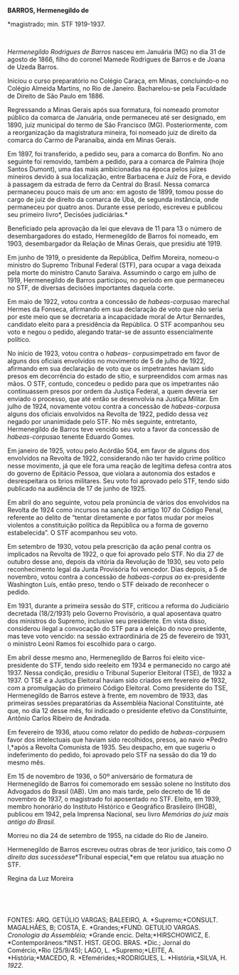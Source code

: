 **BARROS, Hermenegildo de**

\*magistrado; min. STF 1919-1937.

 

*Hermenegildo Rodrigues de Barros* nasceu em Januária (MG) no dia 31 de
agosto de 1866, filho do coronel Mamede Rodrigues de Barros e de Joana
de Uzeda Barros.

Iniciou o curso preparatório no Colégio Caraça, em Minas, concluindo-o
no Colégio Almeida Martins, no Rio de Janeiro. Bacharelou-se pela
Faculdade de Direito de São Paulo em 1886.

Regressando a Minas Gerais após sua formatura, foi nomeado promotor
público da comarca de Januária, onde permaneceu até ser designado, em
1890, juiz municipal do termo de São Francisco (MG). Posteriormente, com
a reorganização da magistratura mineira, foi nomeado juiz de direito da
comarca do Carmo de Paranaíba, ainda em Minas Gerais.

Em 1897, foi transferido, a pedido seu, para a comarca do Bonfim. No ano
seguinte foi removido, também a pedido, para a comarca de Palmira (hoje
Santos Dumont), uma das mais ambicionadas na época pelos juízes mineiros
devido à sua localização, entre Barbacena e Juiz de Fora, e devido à
passagem da estrada de ferro da Central do Brasil. Nessa comarca
permaneceu pouco mais de um ano: em agosto de 1899, tomou posse do cargo
de juiz de direito da comarca de Ubá, de segunda instância, onde
permaneceu por quatro anos. Durante esse período, escreveu e publicou
seu primeiro livro*, Decisões judiciárias.*

Beneficiado pela aprovação da lei que elevava de 11 para 13 o número de
desembargadores do estado, Hermenegildo de Barros foi nomeado, em 1903,
desembargador da Relação de Minas Gerais, que presidiu até 1919.

Em junho de 1919, o presidente da República, Delfim Moreira, nomeou-o
ministro do Supremo Tribunal Federal (STF), para ocupar a vaga deixada
pela morte do ministro Canuto Saraiva. Assumindo o cargo em julho de
1919, Hermenegildo de Barros participou, no período em que permaneceu no
STF, de diversas decisões importantes daquela corte.

Em maio de 1922, votou contra a concessão de *habeas-corpus*ao marechal
Hermes da Fonseca, afirmando em sua declaração de voto que não seria por
este meio que se decretaria a incapacidade moral de Artur Bernardes,
candidato eleito para a presidência da República. O STF acompanhou seu
voto e negou o pedido, alegando tratar-se de assunto essencialmente
político.

No início de 1923, votou contra o *habeas-* *corpus*impetrado em favor
de alguns dos oficiais envolvidos no movimento de 5 de julho de 1922,
afirmando em sua declaração de voto que os impetrantes haviam sido
presos em decorrência do estado de sítio, e surpreendidos com armas nas
mãos. O STF, contudo, concedeu o pedido para que os impetrantes não
continuassem presos por ordem da Justiça Federal, a quem deveria ser
enviado o processo, que até então se desenvolvia na Justiça Militar. Em
julho de 1924, novamente votou contra a concessão de *habeas-corpus*a
alguns dos oficiais envolvidos na Revolta de 1922, pedido dessa vez
negado por unanimidade pelo STF. No mês seguinte, entretanto,
Hermenegildo de Barros teve vencido seu voto a favor da concessão de
*habeas-corpus*ao tenente Eduardo Gomes.

Em janeiro de 1925, votou pelo Acórdão 504, em favor de alguns dos
envolvidos na Revolta de 1922, considerando não ter havido crime
político nesse movimento, já que ele fora uma reação de legítima defesa
contra atos do governo de Epitácio Pessoa, que violara a autonomia dos
estados e desrespeitara os brios militares. Seu voto foi aprovado pelo
STF, tendo sido publicado na audiência de 17 de junho de 1925.

Em abril do ano seguinte, votou pela pronúncia de vários dos envolvidos
na Revolta de 1924 como incursos na sanção do artigo 107 do Código
Penal, referente ao delito de “tentar diretamente e por fatos mudar por
meios violentos a constituição política da República ou a forma de
governo estabelecida”. O STF acompanhou seu voto.

Em setembro de 1930, votou pela prescrição da ação penal contra os
implicados na Revolta de 1922, o que foi aprovado pelo STF. No dia 27 de
outubro desse ano, depois da vitória da Revolução de 1930, seu voto pelo
reconhecimento legal da Junta Provisória foi vencedor. Dias depois, a 5
de novembro, votou contra a concessão de *habeas-corpus ao*
ex-presidente Washington Luís, então preso, tendo o STF deixado de
reconhecer o pedido.

Em 1931, durante a primeira sessão do STF, criticou a reforma do
Judiciário decretada (18/2/1931) pelo Governo Provisório, a qual
aposentava quatro dos ministros do Supremo, inclusive seu presidente. Em
vista disso, considerou ilegal a convocação do STF para a eleição do
novo presidente, mas teve voto vencido: na sessão extraordinária de 25
de fevereiro de 1931, o ministro Leoni Ramos foi escolhido para o cargo.

Em abril desse mesmo ano, Hermenegildo de Barros foi eleito
vice-presidente do STF, tendo sido reeleito em 1934 e permanecido no
cargo até 1937. Nessa condição, presidiu o Tribunal Superior Eleitoral
(TSE), de 1932 a 1937. O TSE e a Justiça Eleitoral haviam sido criados
em fevereiro de 1932, com a promulgação do primeiro Código Eleitoral.
Como presidente do TSE, Hermenegildo de Barros esteve à frente, em
novembro de 1933, das primeiras sessões preparatórias da Assembléia
Nacional Constituinte, até que, no dia 12 desse mês, foi indicado o
presidente efetivo da Constituinte, Antônio Carlos Ribeiro de Andrada.

Em fevereiro de 1936, atuou como relator do pedido de *habeas-corpus*em
favor dos intelectuais que haviam sido recolhidos, presos, ao navio
*Pedro I,*após a Revolta Comunista de 1935. Seu despacho, em que sugeriu
o indeferimento do pedido, foi aprovado pelo STF na sessão do dia 19 do
mesmo mês.

Em 15 de novembro de 1936, o 50º aniversário de formatura de
Hermenegildo de Barros foi comemorado em sessão solene no Instituto dos
Advogados do Brasil (IAB). Um ano mais tarde, pelo decreto de 16 de
novembro de 1937, o magistrado foi aposentado no STF. Eleito, em 1939,
membro honorário do Instituto Histórico e Geográfico Brasileiro (IHGB),
publicou em 1942, pela Imprensa Nacional, seu livro *Memórias do juiz
mais antigo* *do Brasil.*

Morreu no dia 24 de setembro de 1955, na cidade do Rio de Janeiro.

Hermenegildo de Barros escreveu outras obras de teor jurídico, tais como
*O direito das* *sucessões*e*Tribunal especial,*em que relatou sua
atuação no STF.

Regina da Luz Moreira

 

 

FONTES: ARQ. GETÚLIO VARGAS; BALEEIRO, A. *Supremo;*CONSULT. MAGALHÃES,
B; COSTA, E. *Grandes;*FUND. GETULIO VARGAS. *Cronologia da Assembléia;*
*Grande encic. Delta;*HIRSCHOWICZ, E. *Contemporâneos:*INST. HIST. GEOG.
BRAS. *Dic.; Jornal do Comércio,*Rio (25/9/45); LAGO, L.
*Supremo;*LEITE, A. *História;*MACEDO, R. *Efemérides;*RODRIGUES, L.
*História,*SILVA, H. *1922.*

 
